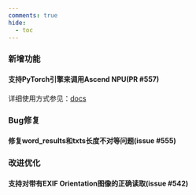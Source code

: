 ```yaml
---
comments: true
hide:
  - toc
---
```


### 新增功能

#### 支持PyTorch引擎来调用Ascend NPU(PR #557)

详细使用方式参见：[docs](https://rapidai.github.io/RapidOCRDocs/main/install_usage/rapidocr/how_to_use_infer_engine/#__tabbed_3_3)

### Bug修复

#### 修复word_results和txts长度不对等问题(issue #555)

### 改进优化

#### 支持对带有EXIF Orientation图像的正确读取(issue #542)
